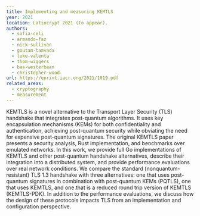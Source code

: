 ```yaml
---
title: Implementing and measuring KEMTLS
year: 2021
location: Latincrypt 2021 (to appear).
authors:
  - sofia-celi
  - armando-faz
  - nick-sullivan
  - goutam-tamvada
  - luke-valenta
  - thom-wiggers
  - bas-westerbaan
  - christopher-wood
url: https://eprint.iacr.org/2021/1019.pdf
related_areas:
  - cryptography
  - measurement
---
```

KEMTLS is a novel alternative to the Transport Layer Security (TLS) handshake that integrates post-quantum algorithms. It uses key encapsulation mechanisms (KEMs) for both confidentiality and authentication, achieving post-quantum security while obviating the need for expensive post-quantum signatures. The original KEMTLS paper presents a security analysis, Rust implementation, and benchmarks over emulated networks. In this work, we provide full Go implementations of KEMTLS and other post-quantum handshake alternatives, describe their integration into a distributed system, and provide performance evaluations over real network conditions. We compare the standard (nonquantum-resistant) TLS 1.3 handshake with three alternatives: one that uses post-quantum signatures in combination with post-quantum KEMs (PQTLS), one that uses KEMTLS, and one that is a reduced round trip version of KEMTLS (KEMTLS-PDK). In addition to the performance evaluations, we discuss how the design of these protocols impacts TLS from an implementation and configuration perspective.
